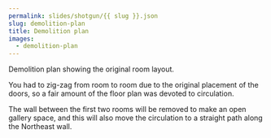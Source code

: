 ```yaml
---
permalink: slides/shotgun/{{ slug }}.json
slug: demolition-plan
title: Demolition plan
images:
  - demolition-plan
---
```

Demolition plan showing the original room layout.

You had to zig-zag from room to room due to the original placement of the doors, so a fair amount of the floor plan was devoted to circulation.

The wall between the first two rooms will be removed to make an open gallery space, and this will also move the circulation to a straight path along the Northeast wall.